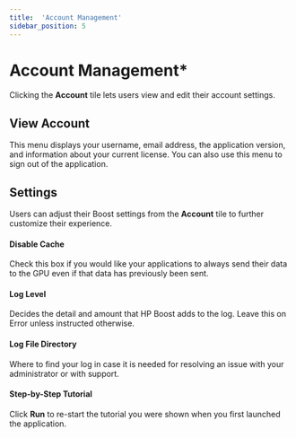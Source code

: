 ```yaml
---
title:  'Account Management'
sidebar_position: 5
---
```

# Account Management*

Clicking the **Account** tile lets users view and edit their account settings. 

## View Account

This menu displays your username, email address, the application version, and information about your current license. You can also use this menu to sign out of the application. 

## Settings

Users can adjust their Boost settings from the **Account** tile to further customize their experience. 

#### Disable Cache
Check this box if you would like your applications to always send their data to the GPU even if that data has previously been sent. 

#### Log Level
Decides the detail and amount that HP Boost adds to the log.  Leave this on Error unless instructed otherwise. 

#### Log File Directory
Where to find your log in case it is needed for resolving an issue with your administrator or with support. 

#### Step-by-Step Tutorial
Click **Run** to re-start the tutorial you were shown when you first launched the application.


